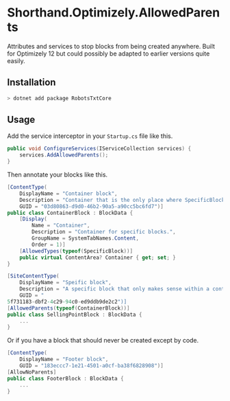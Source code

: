 # Shorthand.Optimizely.AllowedParents

Attributes and services to stop blocks from being created anywhere. Built for
Optimizely 12 but could possibly be adapted to earlier versions quite easily.

## Installation

```sh
> dotnet add package RobotsTxtCore
````

## Usage

Add the service interceptor in your `Startup.cs` file like this.

```csharp
public void ConfigureServices(IServiceCollection services) {
    services.AddAllowedParents();
}
```

Then annotate your blocks like this.

```csharp
[ContentType(
    DisplayName = "Container block",
    Description = "Container that is the only place where SpecificBlock should be used.",
    GUID = "03d80863-d9d0-46b2-90a5-a90cc5bc6fd7")]
public class ContainerBlock : BlockData {
    [Display(
        Name = "Container",
        Description = "Container for specific blocks.",
        GroupName = SystemTabNames.Content,
        Order = 1)]
    [AllowedTypes(typeof(SpecificBlock))]
    public virtual ContentArea? Container { get; set; }
}

[SiteContentType(
    DisplayName = "Speific block",
    Description = "A specific block that only makes sense within a container block.",
    GUID = "
5f731183-dbf2-4c29-94c0-ed9ddb9de2c2")]
[AllowedParents(typeof(ContainerBlock))]
public class SellingPointBlock : BlockData {
    ...
}

```

Or if you have a block that should never be created except by code.

```csharp
[ContentType(
    DisplayName = "Footer block",
    GUID = "183eccc7-1e21-4501-a0cf-ba38f6828908")]
[AllowNoParents]
public class FooterBlock : BlockData {
    ...
}
```
